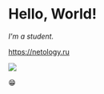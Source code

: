 # Hello, World!

_I'm a student._  

https://netology.ru

![](https://netology.ru/_next/static/media/QR.4e577441.png)

😁